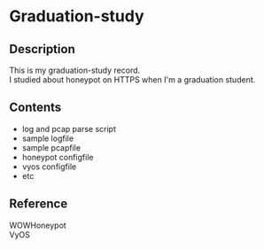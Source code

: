 # Graduation-study

## Description
This is my graduation-study record.  
I studied about honeypot on HTTPS when I'm a graduation student. 

## Contents
* log and pcap parse script
* sample logfile
* sample pcapfile
* honeypot configfile
* vyos configfile
* etc

## Reference
WOWHoneypot  
VyOS

